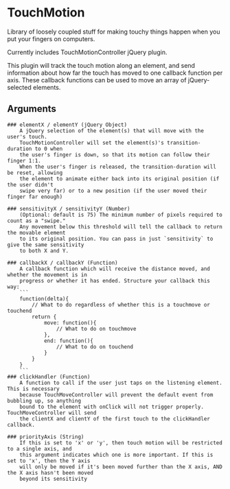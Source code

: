 # TouchMotion

Library of loosely coupled stuff for making touchy things happen when you put your fingers on computers.

Currently includes TouchMotionController jQuery plugin.

This plugin will track the touch motion along an element, and send information about
how far the touch has moved to one callback function per axis. These callback functions
can be used to move an array of jQuery-selected elements.

## Arguments
	### elementX / elementY (jQuery Object)
		A jQuery selection of the element(s) that will move with the user's touch.
		TouchMotionController will set the element(s)'s transition-duration to 0 when
		the user's finger is down, so that its motion can follow their finger 1:1.
		When the user's finger is released, the transition-duration will be reset, allowing
		the element to animate either back into its original position (if the user didn't
		swipe very far) or to a new position (if the user moved their finger far enough)

	### sensitivityX / sensitivityY (Number)
		(Optional: default is 75) The minimum number of pixels required to count as a "swipe." 
		Any movement below this threshold will tell the callback to return the movable element 
		to its original position. You can pass in just `sensitivity` to give the same sensitivity
		to both X and Y.

	### callbackX / callbackY (Function)
		A callback function which will receive the distance moved, and whether the movement is in
		progress or whether it has ended. Structure your callback this way:
		```
		function(delta){
			// What to do regardless of whether this is a touchmove or touchend
			return {
				move: function(){
					// What to do on touchmove
				},
				end: function(){
					// What to do on touchend
				}
			}
		}
		```
	### clickHandler (Function)
		A function to call if the user just taps on the listening element. This is necessary
		because TouchMoveController will prevent the default event from bubbling up, so anything
		bound to the element with onClick will not trigger properly. TouchMoveController will send
		the clientX and clientY of the first touch to the clickHandler callback.

	### priorityAxis (String)
		If this is set to 'x' or 'y', then touch motion will be restricted to a single axis, and
		this argument indicates which one is more important. If this is set to 'x', then the Y axis
		will only be moved if it's been moved further than the X axis, AND the X axis hasn't been moved
		beyond its sensitivity